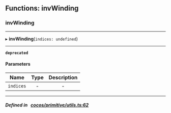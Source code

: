 ## Functions: invWinding

### invWinding


___
▸ **invWinding**(`indices: undefined`)
___



**`deprecated`** 




#### Parameters

| Name | Type | Description |
| :------: | :------: | :------: |
| `indices` | - | - |


___


##### Defined in &nbsp;   [cocos/primitive/utils.ts:62](https://github.com/cocos-creator/engine/blob/c7bf6b8a9/cocos/primitive/utils.ts#L62)&nbsp;
